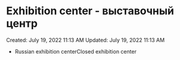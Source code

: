 # Exhibition center - выставочный центр

Created: July 19, 2022 11:13 AM
Updated: July 19, 2022 11:13 AM

- Russian exhibition centerClosed exhibition center